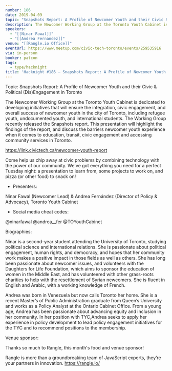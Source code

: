 ```yaml
---
number: 186
date: 2019-04-09
topic: "Snapshots Report: A Profile of Newcomer Youth and their Civic & Political (Dis)Engagement in Toronto"
description: The Newcomer Working Group at the Toronto Youth Cabinet is dedicated to developing initiatives that will ensure the integration, civic engagement, and overall success of newcomer youth in the city of Toronto, including refugee youth, undocumented youth, and international students. The Working Group recently released the Snapshots report. This presentation will highlight the findings of the report, and discuss the barriers newcomer youth experience when it comes to education, transit, civic engagement and accessing community services in Toronto.
speakers:
  - "[[Ninar Fawal]]"
  - "[[Andrea Fernandez]]"
venue: "[[Rangle.io Office]]"
eventUrl: https://www.meetup.com/civic-tech-toronto/events/259535916
via: in-person
booker: patcon
tags:
  - type/hacknight
title: 'Hacknight #186 – Snapshots Report: A Profile of Newcomer Youth and their Civic & Political (Dis)Engagement in Toronto'
---
```

Topic: Snapshots Report: A Profile of Newcomer Youth and their Civic & Political (Dis)Engagement in Toronto

The Newcomer Working Group at the Toronto Youth Cabinet is dedicated to developing initiatives that will ensure the integration, civic engagement, and overall success of newcomer youth in the city of Toronto, including refugee youth, undocumented youth, and international students. The Working Group recently released the Snapshots report. This presentation will highlight the findings of the report, and discuss the barriers newcomer youth experience when it comes to education, transit, civic engagement and accessing community services in Toronto.

https://link.civictech.ca/newcomer-youth-report

Come help us chip away at civic problems by combining technology with the power of our community. We've got everything you need for a perfect Tuesday night: a presentation to learn from, some projects to work on, and pizza (or other food) to snack on!

+ Presenters:

Ninar Fawal (Newcomer Lead) & Andrea Fernández (Director of Policy & Advocacy), Toronto Youth Cabinet

+ Social media cheat codes:

@ninarfawal @andrea__fer @TOYouthCabinet

Biographies:

Ninar is a second-year student attending the University of Toronto, studying political science and international relations. She is passionate about political engagement, human rights, and democracy, and hopes that her community work makes a positive impact in those fields as well as others. She has long been passionate about newcomer issues, and volunteers with the Daughters for Life Foundation, which aims to sponsor the education of women in the Middle East, and has volunteered with other grass-roots charities to help with the resettlement of Syrian newcomers. She is fluent in English and Arabic, with a working knowledge of French.

Andrea was born in Venezuela but now calls Toronto her home. She is a recent Master’s of Public Administration graduate from Queen’s University and works as a Policy Analyst at the Ontario Cabinet Office. From a young age, Andrea has been passionate about advancing equity and inclusion in her community. In her position with TYC,Andrea seeks to apply her experience in policy development to lead policy engagement initiatives for the TYC and to recommend positions to the membership.

Venue sponsor:

Thanks so much to Rangle, this month's food and venue sponsor!

Rangle is more than a groundbreaking team of JavaScript experts, they’re your partners in innovation. https://rangle.io/